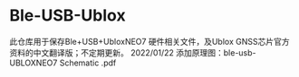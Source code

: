 # Ble-USB-Ublox
此仓库用于保存Ble+USB+UbloxNEO7 硬件相关文件，及Ublox GNSS芯片官方资料的中文翻译版；不定期更新。
2022/01/22 添加原理图：ble-usb-UBLOXNEO7 Schematic .pdf
